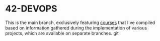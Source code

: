 # 42-DEVOPS

This is the main branch, exclusively featuring [courses](courses/intro.md) that I've compiled based on information gathered during the implementation of various projects, which are available on separate branches.
git 